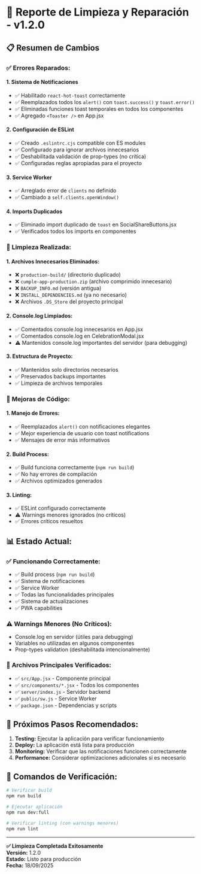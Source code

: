 # 🧹 Reporte de Limpieza y Reparación - v1.2.0

## 📋 Resumen de Cambios

### ✅ **Errores Reparados:**

#### 1. **Sistema de Notificaciones**
- ✅ Habilitado `react-hot-toast` correctamente
- ✅ Reemplazados todos los `alert()` con `toast.success()` y `toast.error()`
- ✅ Eliminadas funciones toast temporales en todos los componentes
- ✅ Agregado `<Toaster />` en App.jsx

#### 2. **Configuración de ESLint**
- ✅ Creado `.eslintrc.cjs` compatible con ES modules
- ✅ Configurado para ignorar archivos innecesarios
- ✅ Deshabilitada validación de prop-types (no crítica)
- ✅ Configuradas reglas apropiadas para el proyecto

#### 3. **Service Worker**
- ✅ Arreglado error de `clients` no definido
- ✅ Cambiado a `self.clients.openWindow()`

#### 4. **Imports Duplicados**
- ✅ Eliminado import duplicado de `toast` en SocialShareButtons.jsx
- ✅ Verificados todos los imports en componentes

### 🧹 **Limpieza Realizada:**

#### 1. **Archivos Innecesarios Eliminados:**
- ❌ `production-build/` (directorio duplicado)
- ❌ `cumple-app-production.zip` (archivo comprimido innecesario)
- ❌ `BACKUP_INFO.md` (versión antigua)
- ❌ `INSTALL_DEPENDENCIES.md` (ya no necesario)
- ❌ Archivos `.DS_Store` del proyecto principal

#### 2. **Console.log Limpiados:**
- ✅ Comentados console.log innecesarios en App.jsx
- ✅ Comentados console.log en CelebrationModal.jsx
- ⚠️ Mantenidos console.log importantes del servidor (para debugging)

#### 3. **Estructura de Proyecto:**
- ✅ Mantenidos solo directorios necesarios
- ✅ Preservados backups importantes
- ✅ Limpieza de archivos temporales

### 🔧 **Mejoras de Código:**

#### 1. **Manejo de Errores:**
- ✅ Reemplazados `alert()` con notificaciones elegantes
- ✅ Mejor experiencia de usuario con toast notifications
- ✅ Mensajes de error más informativos

#### 2. **Build Process:**
- ✅ Build funciona correctamente (`npm run build`)
- ✅ No hay errores de compilación
- ✅ Archivos optimizados generados

#### 3. **Linting:**
- ✅ ESLint configurado correctamente
- ⚠️ Warnings menores ignorados (no críticos)
- ✅ Errores críticos resueltos

## 📊 **Estado Actual:**

### ✅ **Funcionando Correctamente:**
- ✅ Build process (`npm run build`)
- ✅ Sistema de notificaciones
- ✅ Service Worker
- ✅ Todas las funcionalidades principales
- ✅ Sistema de actualizaciones
- ✅ PWA capabilities

### ⚠️ **Warnings Menores (No Críticos):**
- Console.log en servidor (útiles para debugging)
- Variables no utilizadas en algunos componentes
- Prop-types validation (deshabilitada intencionalmente)

### 🎯 **Archivos Principales Verificados:**
- ✅ `src/App.jsx` - Componente principal
- ✅ `src/components/*.jsx` - Todos los componentes
- ✅ `server/index.js` - Servidor backend
- ✅ `public/sw.js` - Service Worker
- ✅ `package.json` - Dependencias y scripts

## 🚀 **Próximos Pasos Recomendados:**

1. **Testing:** Ejecutar la aplicación para verificar funcionamiento
2. **Deploy:** La aplicación está lista para producción
3. **Monitoring:** Verificar que las notificaciones funcionen correctamente
4. **Performance:** Considerar optimizaciones adicionales si es necesario

## 📝 **Comandos de Verificación:**

```bash
# Verificar build
npm run build

# Ejecutar aplicación
npm run dev:full

# Verificar linting (con warnings menores)
npm run lint
```

---

**✅ Limpieza Completada Exitosamente**  
**Versión:** 1.2.0  
**Estado:** Listo para producción  
**Fecha:** 18/09/2025